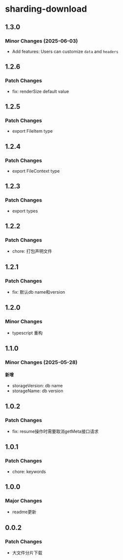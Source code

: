 # sharding-download

## 1.3.0

### Minor Changes (2025-06-03)

- Add features: Users can customize `data` and `headers`

## 1.2.6

### Patch Changes

- fix: renderSize default value

## 1.2.5

### Patch Changes

- export FileItem type

## 1.2.4

### Patch Changes

- export FileContext type

## 1.2.3

### Patch Changes

- export types

## 1.2.2

### Patch Changes

- chore: 打包声明文件

## 1.2.1

### Patch Changes

- fix: 默认db name和version

## 1.2.0

### Minor Changes

- typescript 重构

## 1.1.0

### Minor Changes (2025-05-28)

#### 新增

- storageVersion: db name
- storageName: db version

## 1.0.2

### Patch Changes

- fix: resume操作时需要取消getMeta接口请求

## 1.0.1

### Patch Changes

- chore: keywords

## 1.0.0

### Major Changes

- readme更新

## 0.0.2

### Patch Changes

- 大文件分片下载
